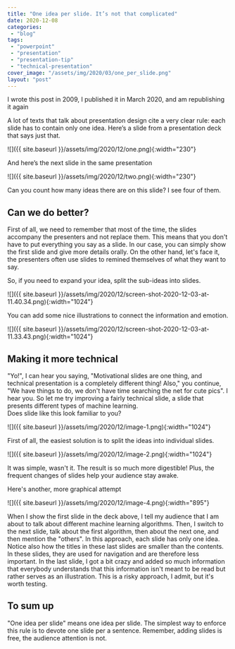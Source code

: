 ```yaml
---
title: "One idea per slide. It’s not that complicated"
date: 2020-12-08
categories: 
 - "blog"
tags: 
 - "powerpoint"
 - "presentation"
 - "presentation-tip"
 - "technical-presentation"
cover_image: "/assets/img/2020/03/one_per_slide.png"
layout: "post"
---
```


I wrote this post in 2009, I published it in March 2020, and am republishing it again

A lot of texts that talk about presentation design cite a very clear rule: each slide has to contain only one idea. Here’s a slide from a presentation deck that says just that.

![]({{ site.baseurl }}/assets/img/2020/12/one.png){:width="230"}

And here’s the next slide in the same presentation

![]({{ site.baseurl }}/assets/img/2020/12/two.png){:width="230"}

Can you count how many ideas there are on this slide? I see four of them.

## Can we do better?

First of all, we need to remember that most of the time, the slides accompany the presenters and not replace them. This means that you don't have to put everything you say as a slide. In our case, you can simply show the first slide and give more details orally. On the other hand, let's face it, the presenters often use slides to remined themselves of what they want to say. 

So, if you need to expand your idea, split the sub-ideas into slides. 

![]({{ site.baseurl }}/assets/img/2020/12/screen-shot-2020-12-03-at-11.40.34.png){:width="1024"}

You can add some nice illustrations to connect the information and emotion. 

![]({{ site.baseurl }}/assets/img/2020/12/screen-shot-2020-12-03-at-11.33.43.png){:width="1024"}

## Making it more technical 

"Yo!", I can hear you saying, "Motivational slides are one thing, and technical presentation is a completely different thing! Also," you continue, "We have things to do, we don't have time searching the net for cute pics". I hear you. So let me try improving a fairly technical slide, a slide that presents different types of machine learning.  
Does slide like this look familiar to you?

![]({{ site.baseurl }}/assets/img/2020/12/image-1.png){:width="1024"}

First of all, the easiest solution is to split the ideas into individual slides. 

![]({{ site.baseurl }}/assets/img/2020/12/image-2.png){:width="1024"}

It was simple, wasn't it. The result is so much more digestible! Plus, the frequent changes of slides help your audience stay awake.

Here's another, more graphical attempt

![]({{ site.baseurl }}/assets/img/2020/12/image-4.png){:width="895"}

When I show the first slide in the deck above, I tell my audience that I am about to talk about different machine learning algorithms. Then, I switch to the next slide, talk about the first algorithm, then about the next one, and then mention the "others". In this approach, each slide has only one idea. Notice also how the titles in these last slides are smaller than the contents. In these slides, they are used for navigation and are therefore less important.  In the last slide, I got a bit crazy and added so much information that everybody understands that this information isn't meant to be read but rather serves as an illustration. This is a risky approach, I admit, but it's worth testing.

## To sum up

"One idea per slide" means one idea per slide. The simplest way to enforce this rule is to devote one slide per a sentence. Remember, adding slides is  free, the audience attention is not.
